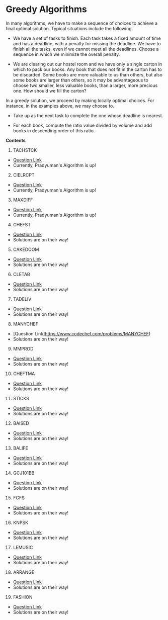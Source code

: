 # Greedy Algorithms

In many algorithms, we have to make a sequence of choices to achieve a final optimal solution. Typical situations include the following.

- We have a set of tasks to finish. Each task takes a fixed amount of time and has a deadline, with a penalty for missing the deadline. We have to finish all the tasks, even if we cannot meet all the deadlines. Choose a sequence in which we minimize the overall penalty.

- We are clearing out our hostel room and we have only a single carton in which to pack our books. Any book that does not fit in the carton has to be discarded. Some books are more valuable to us than others, but also some books are larger than others, so it may be advantageous to choose two smaller, less valuable books, than a larger, more precious one. How should we fill the carton?


In a greedy solution, we proceed by making locally optimal choices. For instance, in the examples above, we may choose to.

- Take up as the next task to complete the one whose deadline is nearest.

- For each book, compute the ratio value divided by volume and add books in descending order of this ratio.

**Contents**

1. TACHSTCK
- [Question Link](https://www.codechef.com/problems/TACHSTCK)
- Currently, Pradyuman's Algorithm is up!

2. CIELRCPT
- [Question Link](https://www.codechef.com/problems/CIELRCPT)
- Currently, Pradyuman's Algorithm is up!

3. MAXDIFF
- [Question Link](https://www.codechef.com/problems/MAXDIFF)
- Currently, Pradyuman's Algorithm is up!

4. CHEFST
- [Question Link](https://www.codechef.com/problems/CHEFST)
- Solutions are on their way!

5. CAKEDOOM
- [Question Link](https://www.codechef.com/problems/CAKEDOOM)
- Solutions are on their way!

6. CLETAB
- [Question Link](https://www.codechef.com/problems/CLETAB)
- Solutions are on their way!

7. TADELIV
- [Question Link](https://www.codechef.com/problems/TADELIVE)
- Solutions are on their way!

8. MANYCHEF
- [Question Link]https://www.codechef.com/problems/MANYCHEF)
- Solutions are on their way!

9. MMPROD
- [Question Link](https://www.codechef.com/problems/MMPROD)
- Solutions are on their way!

10. CHEFTMA
- [Question Link](https://www.codechef.com/problems/CHEFTMA)
- Solutions are on their way!

11. STICKS
- [Question Link](https://www.codechef.com/problems/STICKS)
- Solutions are on their way!

12. BAISED
- [Question Link](http://www.spoj.com/problems/BAISED/)
- Solutions are on their way!

13. BALIFE
- [Question Link](http://www.spoj.com/problems/BALIFE/)
- Solutions are on their way!

14. GCJ101BB
- [Question Link](http://www.spoj.com/problems/GCJ101BB/)
- Solutions are on their way!

15. FGFS
- [Question Link](https://www.codechef.com/problems/FGFS)
- Solutions are on their way!

16. KNPSK
- [Question Link](https://www.codechef.com/problems/KNPSK)
- Solutions are on their way!

17. LEMUSIC
- [Question Link](https://www.codechef.com/problems/LEMUSIC)
- Solutions are on their way!

18. ARRANGE
- [Question Link](http://www.spoj.com/problems/ARRANGE/)
- Solutions are on their way!

19. FASHION
- [Question Link](http://www.spoj.com/problems/FASHION/)
- Solutions are on their way!
